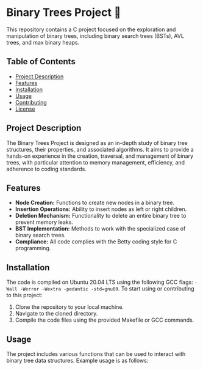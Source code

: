 # Binary Trees Project 🌳

This repository contains a C project focused on the exploration and manipulation of binary trees, including binary search trees (BSTs), AVL trees, and max binary heaps.

## Table of Contents

- [Project Description](#project-description)
- [Features](#features)
- [Installation](#installation)
- [Usage](#usage)
- [Contributing](#contributing)
- [License](#license)

## Project Description

The Binary Trees Project is designed as an in-depth study of binary tree structures, their properties, and associated algorithms. It aims to provide a hands-on experience in the creation, traversal, and management of binary trees, with particular attention to memory management, efficiency, and adherence to coding standards.

## Features

- **Node Creation:** Functions to create new nodes in a binary tree.
- **Insertion Operations:** Ability to insert nodes as left or right children.
- **Deletion Mechanism:** Functionality to delete an entire binary tree to prevent memory leaks.
- **BST Implementation:** Methods to work with the specialized case of binary search trees.
- **Compliance:** All code complies with the Betty coding style for C programming.

## Installation

The code is compiled on Ubuntu 20.04 LTS using the following GCC flags: `-Wall -Werror -Wextra -pedantic -std=gnu89`. To start using or contributing to this project:

1. Clone the repository to your local machine.
2. Navigate to the cloned directory.
3. Compile the code files using the provided Makefile or GCC commands.

## Usage

The project includes various functions that can be used to interact with binary tree data structures. Example usage is as follows:

